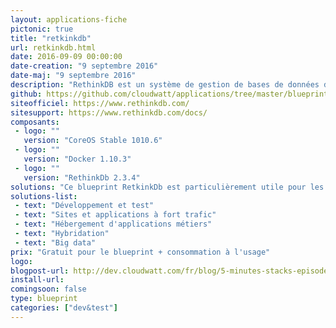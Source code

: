 ```yaml
---
layout: applications-fiche
pictonic: true
title: "retkinkdb"
url: retkinkdb.html
date: 2016-09-09 00:00:00
date-creation: "9 septembre 2016"
date-maj: "9 septembre 2016"
description: "RethinkDB est un système de gestion de bases de données distribuées orienté documents qui permet de stocker des documents JSON. Il a été développé à partir de 2009 par une société du même nom."
github: https://github.com/cloudwatt/applications/tree/master/blueprint-coreos-retkinkdb
siteofficiel: https://www.rethinkdb.com/
sitesupport: https://www.rethinkdb.com/docs/
composants:
 - logo: ""
   version: "CoreOS Stable 1010.6"
 - logo: ""
   version: "Docker 1.10.3"
 - logo: ""
   version: "RethinkDb 2.3.4"
solutions: "Ce blueprint RetkinkDb est particulièrement utile pour les solutions Cloudwatt suivantes :"
solutions-list: 
 - text: "Développement et test"
 - text: "Sites et applications à fort trafic"
 - text: "Hébergement d'applications métiers"
 - text: "Hybridation"
 - text: "Big data"
prix: "Gratuit pour le blueprint + consommation à l'usage"
logo: 
blogpost-url: http://dev.cloudwatt.com/fr/blog/5-minutes-stacks-episode-trente-quatre-blueprint-retkinkdb.html
install-url:
comingsoon: false
type: blueprint
categories: ["dev&test"]
---
```

